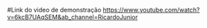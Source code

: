 #Link do video de demonstração
https://www.youtube.com/watch?v=6kcB7UAqSEM&ab_channel=RicardoJunior
